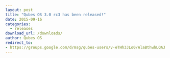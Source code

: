 ```yaml
---
layout: post
title: "Qubes OS 3.0 rc3 has been released!"
date: 2015-09-16
categories:
  - releases
download_url: /downloads/
author: Qubes OS
redirect_to:
- https://groups.google.com/d/msg/qubes-users/v-eTHh3JLo0/AlaBthwhLQAJ
---
```

